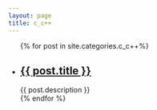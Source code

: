 ```yaml
---
layout: page
title: c_c++ 
---
```

<div class="category">
    <ul>
    {% for post in site.categories.c_c++%}
        <li>
            <h2>
            	<a href="{{ post.url }}">{{ post.title }}</a>
            </h2>
            <span>{{ post.description }}</span>
        </li>
    {% endfor %}
    </ul>
</div><!-- .entry -->
